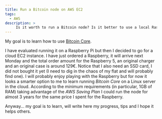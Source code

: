 ```yaml
---
title: Run a Bitcoin node on AWS EC2
tags:
  - AWS
description: >
     Is it worth to run a Bitcoin node? Is it better to use a local Raspberry Pi or a cloud EC2 instance?
---
```


My goal is to learn how to use [Bitcoin Core](https://bitcoincore.org/).

I have evaluated running it on a Raspberry Pi but then I decided to go for a cloud EC2 instance.
I have just ordered a Raspberry, it will arrive next Monday and the total order amount for the Raspberry 5, an original charger and an original case is around 129€. Notice that I also need an SSD card, I did not bought it yet (I need to dig in the chaos of my flat and will probably find one). I will probably enjoy playing with the Raspberry but for now it looks a smarter option to me to learn running *Bitcoin Core* on a Linux server in the cloud. According to the minimum requirements (in particular, 1GB of RAM) taking advantage of the *AWS Saving Plan* I could run the node for almost 3 years for the same price I spent for the Raspberry.

Anyway... my goal is to learn, will write here my progress, tips and I hope it helps others.
